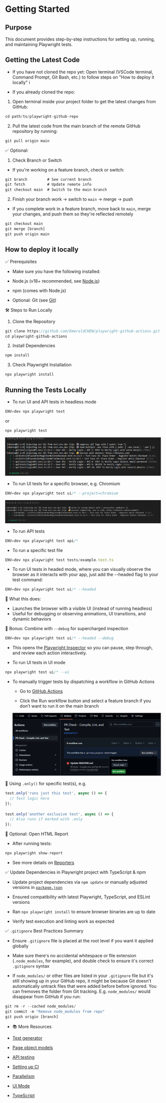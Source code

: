 # Getting Started

## Purpose

This document provides step-by-step instructions for setting up, running, and maintaining Playwright tests.

## Getting the Latest Code

- If you have not cloned the repo yet: Open terminal (VSCode terminal, Command Prompt, Git Bash, etc.) to follow steps on "How to deploy it locally" i

- If you already cloned the repo: 

1) Open terminal inside your project folder to get the latest changes from GitHub:

```ts
cd path/to/playwright-github-repo
```

2) Pull the latest code from the main branch of the remote GitHub repository by running:

```ts
git pull origin main
```

✅ Optional: 

1) Check Branch or Switch

- If you're working on a feature branch, check or switch:

```ts
git branch         # See current branch
git fetch          # Update remote info
git checkout main  # Switch to the main branch
```

2) Finish your branch work → switch to `main` → merge → push

- If you complete work in a feature branch, move back to `main`, merge your changes, and push them so they're reflected remotely

```ts
git checkout main    
git merge [branch]    
git push origin main  
```

## How to deploy it locally

✅ Prerequisites

- Make sure you have the following installed:

- Node.js (v18+ recommended, see [Node.js](https://nodejs.org/en))

- npm (comes with Node.js)

- Optional: Git (see [Git](https://git-scm.com/downloads))

🛠️ Steps to Run Locally

1. Clone the Repository

```ts
git clone https://github.com/EmeraldCHEN/playwright-github-actions.git
cd playwright-github-actions
```

2. Install Dependencies

```ts
npm install
```

3. Check Playwright Installation

```ts
npx playwright install
```

## Running the Tests Locally

  - To run UI and API tests in headless mode
  
  ```ts
  ENV=dev npx playwright test
  ```

  or 

  ```ts
  npx playwright test
  ```

 ![Test Result](../images/image1.png)


  - To run UI tests for a specific browser, e.g. Chromium

  ```ts
  ENV=dev npx playwright test ui/* --project=chromium
  ```

  ![Test Result](../images/image2.png)
  

  
  - To run API tests 
  
  ```ts
  ENV=dev npx playwright test api/*
  ```

  - To run a specific test file
  
  ```ts
  ENV=dev npx playwright test tests/example.test.ts
  ```
  
  - To run UI tests in headed mode, where you can visually observe the browser as it interacts with your app, just add the --headed flag to your test command:
  
  ```ts
  ENV=dev npx playwright test ui/* --headed
  ```
  
  🎯 What this does:
  - Launches the browser with a visible UI (instead of running headless)
  - Useful for debugging or observing animations, UI transitions, and dynamic behaviors
  
  🔧 Bonus: Combine with `--debug` for supercharged inspection
  
  ```ts
  ENV=dev npx playwright test ui/* --headed --debug
  ```
  
  - This opens the [Playwright Inspector](https://playwright.dev/docs/debug) so you can pause, step through, and review each action interactively.

  - To run UI tests in UI mode

  ```ts
  npx playwright test ui/* --ui
  ```

  - To manually trigger tests by dispatching a workflow in GitHub Actions

    - Go to [GitHub Actions](https://github.com/EmeraldCHEN/playwright-ts-automation-exercise/actions/workflows/playwright.yml)

    - Click the Run workflow button and select a feature branch if you don’t want to run it on the main branch

    ![Workflow](../images/image3.png)



  🧪 Using `.only()` for specific test(s), e.g.

  ```ts
  test.only('runs just this test', async () => {
    // Test logic here
  });

  test.only('another exclusive test', async () => {
    // Also runs if marked with .only
  });
  ```

  🧪 Optional: Open HTML Report

  - After running tests:

  ```ts 
  npx playwright show-report
  ```
  
  - See more details on [Reporters](https://playwright.dev/docs/test-reporters)


  ✅ Update Dependencies in Playwright project with TypeScript & npm

  - Update project dependencies via `npm update` or manually adjusted versions in [`package.json`](https://github.com/EmeraldCHEN/playwright-ts-automation-exercise/blob/main/package.json)

  - Ensured compatibility with latest Playwright, TypeScript, and ESLint versions

  - Ran `npx playwright install` to ensure browser binaries are up to date

  - Verify test execution and linting work as expected


  ✅ `.gitignore` Best Practices Summary

  - Ensure `.gitignore` file is placed at the root level if you want it applied globally

  - Make sure there's no accidental whitespace or file extension (`.node_modules`, for example), and double check to ensure it's correct `.gitignore` syntax
  
  - If `node_modules/` or other files are listed in your `.gitignore` file but it's still showing up in your GitHub repo, it might be because Git doesn't automatically untrack files that were added before before ignored. You can fremoves the folder from Git tracking. E.g. `node_modules/` would disappear from GitHub if you run:

  ```ts 
  git rm -r --cached node_modules/
  git commit -m "Remove node_modules from repo"
  git push origin [branch]
  ```

  - 📚 More Resources
  
  - [Test generator](https://playwright.dev/docs/codegen)

  - [Page object models](https://playwright.dev/docs/pom)

  - [API testing](https://playwright.dev/docs/api-testing)
 
  - [Setting up CI](https://playwright.dev/docs/ci-intro)

  - [Parallelism](https://playwright.dev/docs/test-parallel)

  - [UI Mode](https://playwright.dev/docs/test-ui-mode)

  - [TypeScript](https://playwright.dev/docs/test-typescript)
